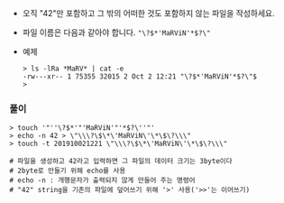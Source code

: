 - 오직 "42"만 포함하고 그 밖의 어떠한 것도 포함하지 않는 파일을 작성하세요.

- 파일 이름은 다음과 같아야 합니다. `"\?$*'MaRViN'*$?\"`

- 예제

    ```shell
    > ls -lRa *MaRV* | cat -e
    -rw---xr-- 1 75355 32015 2 Oct 2 12:21 "\?$*'MaRViN'*$?\"$
    >
    ```



### 풀이

```shell
> touch '"''\?$*'"'MaRViN'"'*$?\''"'
> echo -n 42 > \"\\\?\$\*\'MaRViN\'\*\$\?\\\"
> touch -t 201910021221 \"\\\?\$\*\'MaRViN\'\*\$\?\\\"

# 파일을 생성하고 42라고 입력하면 그 파일의 데이터 크기는 3byte이다
# 2byte로 만들기 위해 echo를 사용
# echo -n : 개행문자가 출력되지 않게 만들어 주는 명령어
# "42" string을 기존의 파일에 덮어쓰기 위해 '>' 사용('>>'는 이어쓰기)
```


